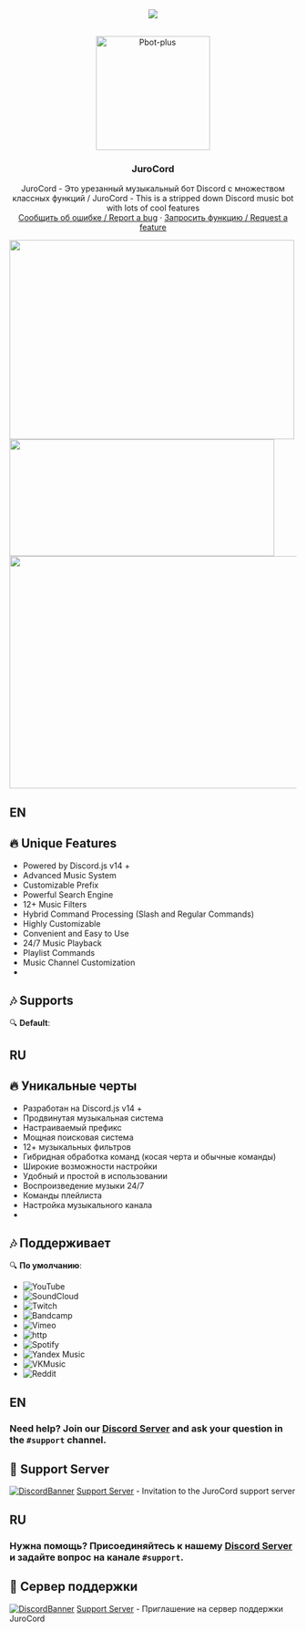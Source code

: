 
<center><img src="https://capsule-render.vercel.app/api?type=waving&color=gradient&height=200&section=header&text=JUROСORD&fontSize=80&fontAlignY=35&animation=twinkling&fontColor=gradient" /></center>

<!-- PROJECT LOGO -->
<br />
<p align="center">
  <a href="https://github.com/INZEWORLD/JuroCord">
    <img src="https://inzeworld.com/assets/img/juro.webp" alt="Pbot-plus" width="200" height="200">
  </a>

  <h3 align="center">JuroCord</h3>

  <p align="center">
    JuroCord - Это урезанный музыкальный бот Discord с множеством классных функций / JuroCord - This is a stripped down Discord music bot with lots of cool features
    <br/>
    <a href="https://github.com/INZEWORLD/JuroCord/issues">Сообщить об ошибке / Report a bug</a>
    ·
    <a href="https://github.com/INZEWORLD/JuroCord/pulls">Запросить функцию / Request a feature</a>
  </p>
  
</p>
<!-- ABOUT THE PROJECT -->
 <img src="https://github.com/user-attachments/assets/ef0cadda-fb84-4b5d-8b74-07cb2ab9db51" width="500" height="350"> 
 <img src="https://github.com/user-attachments/assets/72cb02a8-80a4-4b71-b4c6-2b6e1a13cf27" width="465" height="205">
 <img src="https://github.com/user-attachments/assets/2be73d3b-7a84-405c-9411-054b2b5d6a76" width="530" height="408"> 
 </a>
 
## EN
## 🔥 Unique Features

- Powered by Discord.js v14 +
- Advanced Music System
- Customizable Prefix
- Powerful Search Engine
- 12+ Music Filters
- Hybrid Command Processing (Slash and Regular Commands)
- Highly Customizable
- Convenient and Easy to Use
- 24/7 Music Playback
- Playlist Commands
- Music Channel Customization
- 
## 🎶 Supports

🔍 **Default**:

## RU
## 🔥 Уникальные черты

- Разработан на Discord.js v14 +
- Продвинутая музыкальная система
- Настраиваемый префикс
- Мощная поисковая система
- 12+ музыкальных фильтров
- Гибридная обработка команд (косая черта и обычные команды)
- Широкие возможности настройки
- Удобный и простой в использовании
- Воспроизведение музыки 24/7
- Команды плейлиста
- Настройка музыкального канала
- 
## 🎶 Поддерживает 

🔍 **По умолчанию**:

- ![YouTube](https://img.shields.io/badge/YouTube-FF0000?style=plastic&logo=youtube&logoColor=white)
- ![SoundCloud](https://img.shields.io/badge/SoundCloud-FF3300?style=plastic&logo=soundcloud&logoColor=white)
- ![Twitch](https://img.shields.io/badge/Twitch-9146FF?style=plastic&logo=twitch&logoColor=white)
- ![Bandcamp](https://img.shields.io/badge/Bandcamp-629AA9?style=plastic&logo=bandcamp&logoColor=white)
- ![Vimeo](https://img.shields.io/badge/Vimeo-1AB7EA?style=plastic&logo=vimeo&logoColor=white)
- ![http](https://img.shields.io/badge/http-FFA500?style=plastic&logo=http&logoColor=white)
- ![Spotify](https://img.shields.io/badge/Spotify-1ED760?style=plastic&logo=spotify&logoColor=white) 
- ![Yandex Music](https://img.shields.io/badge/Yandex%20Music-FF0066?style=plastic&logo=yandex-music&logoColor=white)
- ![VKMusic](https://img.shields.io/badge/VKMusic-0066FF?style=plastic&logo=yandex-music&logoColor=white) 
- ![Reddit](https://img.shields.io/badge/Reddit-FF4500?style=plastic&logo=reddit&logoColor=white) 

## EN
### **Need help?** Join our [Discord Server](https://discord.gg/xTmekE7Urz) and ask your question in the `#support` channel.

## 💌 Support Server

[![DiscordBanner](https://invidget.switchblade.xyz/xTmekE7Urz)](https://discord.gg/xTmekE7Urz)
[Support Server](https://discord.gg/xTmekE7Urz) - Invitation to the JuroCord support server


## RU
### **Нужна помощь?** Присоединяйтесь к нашему [Discord Server](https://discord.gg/xTmekE7Urz) и задайте вопрос на канале `#support`.


## 💌 Сервер поддержки

[![DiscordBanner](https://invidget.switchblade.xyz/xTmekE7Urz)](https://discord.gg/xTmekE7Urz)
[Support Server](https://discord.gg/xTmekE7Urz) - Приглашение на сервер поддержки JuroCord

